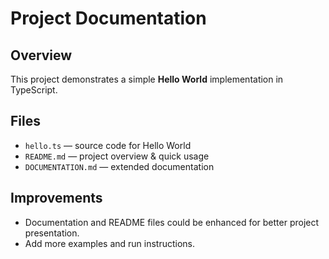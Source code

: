 # Project Documentation

## Overview
This project demonstrates a simple **Hello World** implementation in TypeScript.

## Files
- `hello.ts` — source code for Hello World
- `README.md` — project overview & quick usage
- `DOCUMENTATION.md` — extended documentation

## Improvements
- Documentation and README files could be enhanced for better project presentation.
- Add more examples and run instructions.

